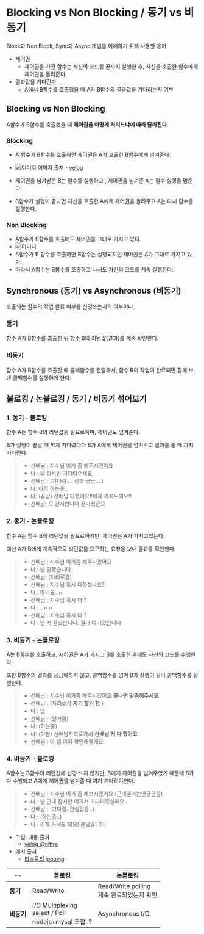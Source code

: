 # Blocking vs Non Blocking / 동기 vs 비동기

Block과 Non Block, Sync과 Async 개념을 이해하기 위해 사용할 용어

- 제어권
  - 제어권을 가진 함수는 자신의 코드를 끝까지 실행한 후, 자신을 호출한 함수에게 제어권을 돌려준다.
- 결과값을 기다린다.
  - A에서 B함수를 호출했을 때 A가 B함수의 결과값을 기다리는지 여부

## Blocking vs Non Blocking

A함수가 B함수를 호출했을 때 **제어권을 어떻게 처리느냐에 따라 달라진다**.

### **Blocking**

- A 함수가 B함수를 호출하면 제어권을 A가 호출한 B함수에게 넘겨준다.

- ![이미지](https://media.vlpt.us/images/nittre/post/8cdc0a02-d469-47d5-96c8-f6aeef204eb7/image.png) 이미지 출처 - [velog](https://velog.io/@nittre/%EB%B8%94%EB%A1%9C%ED%82%B9-Vs.-%EB%85%BC%EB%B8%94%EB%A1%9C%ED%82%B9-%EB%8F%99%EA%B8%B0-Vs.-%EB%B9%84%EB%8F%99%EA%B8%B0)
- 제어권을 넘겨받은 B는 함수를 실행하고 , 제어권을 넘겨준 A는 함수 실행을 멈춘다.
- B함수가 실행이 끝나면 자신을 호출한 A에게 제어권을 돌려주고 A는 다시 함수를 실행한다.

### **Non Blocking**

- A함수가 B함수를 호출해도 제어권을 그대로 가지고 있다.
- ![이미지](https://media.vlpt.us/images/nittre/post/c839fc04-1788-4063-ab38-b0d4a312dbf4/image.png)
- A함수가 B 함수를 호출하면 B함수는 실행되지만 제어권은 A가 그대로 가지고 있다.
- 따라서 A함수는 B함수를 호출하고 나서도 자신의 코드를 계속 실행한다.

## Synchronous (동기) vs Asynchronous (비동기)

호출되는 함수의 작업 완료 여부를 신경쓰는지의 여부이다.

### 동기

함수 A가 B함수를 호출한 뒤 함수 B의 리턴값(결과)를 계속 확인한다.

### 비동기

함수 A가 B함수를 호출할 때 콜백함수를 전달해서, 함수 B의 작업이 완료되면 함께 보낸 콜백함수를 실행하게 한다.

## 블로킹 / 논블로킹 / 동기 / 비동기 섞어보기

### 1. 동기 - 블로킹

함수 A는 함수 B의 리턴값을 필요로하며, 제어권도 넘겨준다.

B가 실행이 끝날 때 까지 기다렸다가 B가 A에게 제어권을 넘겨주고 결과를 줄 때 까지 기다린다.

> - 선배님 : 지수님 이거 좀 해주시겠어요
> - 나 : 넵 잠시만 기다려주세요
> - 선배님 : (기다림.... 결과 궁금....)
> - 나: 아직 하는중..
> - 나: (끝남) 선배님 다했어요!!이제 가셔도돼요!!
> - 선배님: 오 감사합니다 끝나셨군요

### 2. 동기 - 논블로킹

함수 A는 함수 B의 리턴값을 필요로하지만, 제어권은 A가 가지고있는다.

대신 A가 B에게 계속적으로 리턴값을 요구하는 요청을 보내 결과를 확인한다.

> - 선배님 : 지수님 이거좀 해주시곘어요
> - 나 : 넵 알겠습니다
> - 선배님: (자리로감)
> - 선배님 : 지수님 혹시 다하셨나요?
> - 나 : 아니요..ㅠ
> - 선배님 : 지수님 혹시 다 ?
> - 나 : ..ㅠㅠ
> - 선배님 : 지수님 혹시 다 ?
> - 나 : 넵 저 끝났습니다. 결과 여기있습니다

### 3. 비동기 - 논블로킹

A는 B함수를 호출하고, 제어권은 A가 가지고 B를 호출한 후에도 자신의 코드를 수행한다.

또한 B함수의 결과를 궁금해하지 않고, 콜백함수를 넘겨 B가 실행이 끝나 콜백함수를 실행한다.

> - 선배님 : 지수님 이거좀 해주시겠어요 **끝나면 말좀해주세요**
> - 선배님 : (자리로감 **자기 할거 함** )
> - 나 : 넵
> - 선배님 : (할거함)
> - 나: (하는중)
> - 나: (다함) 선배님자리로가서 **선배님 저 다 했어요**
> - 선배님 : 아 넵 이따 확인해볼게요

### 4. 비동기 - 블로킹

A함수는 B함수의 리턴값에 신경 쓰지 않지만, B에게 제어권을 넘겨주었기 때문에 B가 다 수행되고 A에게 제어권을 넘겨줄 때 까지 기다려야한다.

> - 선배님 : 지수님 이거 좀 해보시겠어요 (근데결과는안궁금함)
> - 나 : 넵 근데 잠시만 여기서 기다려주실래요
> - 선배님 : (기다림..관심없음..)
> - 나 : (하는중..)
> - 나 : 이제 가셔도 돼요! 끝났습니다

- 그림, 내용 출처
  - [velog @nittre](https://velog.io/@nittre/%EB%B8%94%EB%A1%9C%ED%82%B9-Vs.-%EB%85%BC%EB%B8%94%EB%A1%9C%ED%82%B9-%EB%8F%99%EA%B8%B0-Vs.-%EB%B9%84%EB%8F%99%EA%B8%B0)
- 예시 출처
  - [티스토리 joooing](https://joooing.tistory.com/entry/%EB%8F%99%EA%B8%B0%EB%B9%84%EB%8F%99%EA%B8%B0-%EB%B8%94%EB%A1%9C%ED%82%B9%EB%85%BC%EB%B8%94%EB%A1%9C%ED%82%B9)

| **--**     | **블로킹**                                                          | **논블로킹**                                   |
| ---------- | ------------------------------------------------------------------- | ---------------------------------------------- |
| **동기**   | Read/Write                                                          | Read/Write polling<br />계속 완료되었는지 확인 |
| **비동기** | I/O Multiplexing<br />select / Poll<br />nodejs+mysql 조합..?<br /> | Asynchronous I/O                               |
